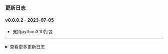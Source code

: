### 更新日志


#### v0.0.0.2 - 2023-07-05
* 支持python3.10打包
---
<details onclose>
#### v0.0.0.1 - 2023-07-04
* OpencvCapture视频流测试工具
* 发布自动打包
---

<summary>查看更多更新日志</summary>

</details>

